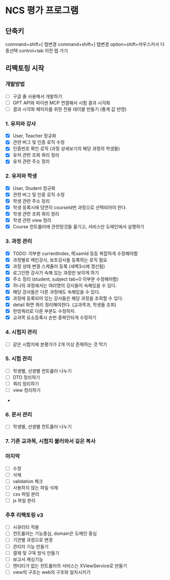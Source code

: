 # NCS 평가 프로그램

## 단축키

command+shift+[ 탭변경
command+shift+] 탭변경
option+shift+마우스커서 다중선택
control+tab 이전 탭 가기

## 리팩토링 시작

### 개발방법

- [ ] 구글 줄 사용해서 개발하기
- [ ] GPT API와 파이썬 MCP 연결해서 시험 결과 시각화
- [ ] 결과 시각화 페이지를 위한 전용 테이블 만들기 (통계 값 반영)

### 1. 유저와 강사

- [x] User, Teacher 정규화
- [x] 관련 버그 및 인증 로직 수정
- [x] 인증번호 확인 로직 (과정 상세보기의 해당 과정의 학생들)
- [x] 유저 관련 조회 쿼리 정리
- [x] 유저 관련 주소 정리

### 2. 유저와 학생

- [x] User, Student 정규화
- [x] 관련 버그 및 인증 로직 수정
- [x] 학생 관련 주소 정리
- [x] 학생 등록시에 당연히 courseId번 과정으로 선택되어야 한다.
- [x] 학생 관련 조회 쿼리 정리
- [x] 학생 관련 view 정리
- [x] Course 컨트롤러에 관련된것들 옮기고, 서비스만 도메인에서 실행하기

### 3. 과정 관리

- [x] TODO: 이부분 currentIndex, fExamId 등등 복잡하게 수정해야함
- [x] 과정별로 메인강사, 보조강사들 등록하는 로직 필요
- [x] 과정 상태 변경 스케쥴러 등록 (새벽3시에 갱신됨)
- [x] 로그인한 강사가 속해 있는 과정만 보이게 하기
- [x] 주소 정리 (student, subject tab=0 이부분 수정해야함)
- [x] 하나의 과정에서는 여러명의 강사들이 속해있을 수 있다.
- [x] 해당 강사들은 다른 과정에도 속해있을 수 있다.
- [x] 과정에 등록되어 있는 강사들은 해당 과정을 조회할 수 있다.
- [x] detail 화면 쿼리 정리해야한다. (교과목과, 학생들 조회)
- [x] 한방쿼리로 다른 부분도 수정하자.
- [x] 교과목 요소등록시 순번 중복안되게 수정하기

### 4. 시험지 관리

- [ ] 같은 시험지에 본평가가 2개 이상 존재하는 것 막기

### 5. 시험 관리

- [ ] 학생별, 선생별 컨트롤러 나누기
- [ ] DTO 정리하기
- [ ] 쿼리 정리하기
- [ ] view 정리하기
-

### 6. 문서 관리

- [ ] 학생별, 선생별 컨트롤러 나누기

### 7. 기존 교과목, 시험지 불러와서 깊은 복사

### 마지막

- [ ] 수정
- [ ] 삭제
- [ ] validation 체크
- [ ] 사용하지 않는 파일 삭제
- [ ] css 파일 분리
- [ ] js 파일 분리

### 추후 리팩토링 v3

- [ ] 시큐리티 적용
- [ ] 컨트롤러는 기능중심, domain은 도메인 중심
- [ ] 기관별 과정으로 변경
- [ ] 관리자 기능 만들기
- [ ] 결재 및 구독 방식 만들기
- [ ] 보고서 캐싱기능
- [ ] 엔티티가 없는 컨트롤러의 서비스는 XViewService로 만들기
- [ ] view의 구조는 web의 구조와 일치시키기